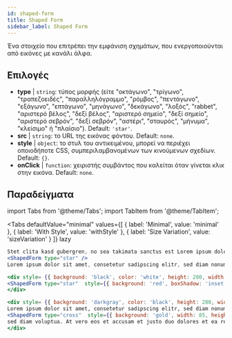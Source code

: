 ```yaml
---
id: shaped-form 
title: Shaped Form
sidebar_label: Shaped Form
---
```


Ένα στοιχείο που επιτρέπει την εμφάνιση σχημάτων, που ενεργοποιούνται από εικόνες με κανάλι άλφα.

## Επιλογές

* __type__ | `string`: τύπος μορφής (είτε "οκτάγωνο", "τρίγωνο", "τραπεζοειδές", "παραλληλόγραμμο", "ρόμβος", "πεντάγωνο", "εξάγωνο", "επτάγωνο", "μηνάγωνο", "δεκάγωνο", "λοξός", "rabbet", "αριστερό βέλος", "δεξί βέλος", "αριστερό σημείο", "δεξί σημείο", "αριστερό σεβρόν", "δεξί σεβρόν", "αστέρι", "σταυρός", "μήνυμα", "κλείσιμο" ή "πλαίσιο"). Default: `'star'`.
* __src__ | `string`: το URL της εικόνας φόντου. Default: `none`.
* __style__ | `object`: το στυλ του αντικειμένου, μπορεί να περιέχει οποιοδήποτε CSS, συμπεριλαμβανομένων των κινούμενων σχεδίων. Default: `{}`.
* __onClick__ | `function`: χειριστής συμβάντος που καλείται όταν γίνεται κλικ στην εικόνα. Default: `none`.


## Παραδείγματα

import Tabs from '@theme/Tabs';
import TabItem from '@theme/TabItem';

<Tabs
    defaultValue="minimal"
    values={[
        { label: 'Minimal', value: 'minimal' },
        { label: 'With Style', value: 'withStyle' },
        { label: 'Size Variation', value: 'sizeVariation' }
    ]}
    lazy
>

<TabItem value="minimal">

```jsx live
Stet clita kasd gubergren, no sea takimata sanctus est Lorem ipsum dolor sit amet. 
<ShapedForm type="star" />
Lorem ipsum dolor sit amet, consetetur sadipscing elitr, sed diam nonumy eirmod tempor invidunt ut labore et dolore magna aliquyam erat, sed diam voluptua. At vero eos et accusam et justo duo dolores et ea rebum. Stet clita kasd gubergren, no sea takimata sanctus est Lorem ipsum dolor sit amet. Lorem ipsum dolor sit amet, consetetur sadipscing elitr, sed diam nonumy eirmod tempor invidunt ut labore et dolore magna aliquyam erat, sed diam voluptua. At vero eos et accusam et justo duo dolores et ea rebum. Lorem ipsum dolor sit amet, consetetur sadipscing elitr, sed diam nonumy eirmod tempor invidunt ut labore et dolore magna aliquyam erat, sed diam voluptua. At vero eos et accusam et justo duo dolores et ea rebum. Stet clita kasd gubergren, no sea takimata sanctus est Lorem ipsum dolor sit amet. Lorem ipsum dolor sit amet, consetetur sadipscing elitr, sed diam nonumy eirmod tempor invidunt ut labore et dolore magna aliquyam erat, sed diam voluptua. At vero eos et accusam et justo duo dolores et ea rebum. Stet clita kasd gubergren, no sea takimata sanctus est Lorem ipsum dolor sit amet.
```
</TabItem>

<TabItem value="withStyle">

```jsx live
<div style= {{ background: 'black', color: 'white', height: 280, width: 280}}>
<ShapedForm type="star"  style={{ background: 'red', boxShadow: 'inset 100px 88px 5px yellow'}}/>
</div>
```
</TabItem>

<TabItem value="SizeVariation">

```jsx live
<div style= {{ background: 'darkgray', color: 'black', height: 280, width: '100%'}}>
Lorem ipsum dolor sit amet, consetetur sadipscing elitr, sed diam nonumy eirmod tempor invidunt ut labore et dolore magna aliquyam erat, 
<ShapedForm type="cross"  style={{ background: 'gold', width: 85, height: 100, margin: 10, marginTop: 22 }}/>
sed diam voluptua. At vero eos et accusam et justo duo dolores et ea rebum. Stet clita kasd gubergren, no sea takimata sanctus est Lorem ipsum dolor sit amet. Lorem ipsum dolor sit amet, consetetur sadipscing elitr, sed diam nonumy eirmod tempor invidunt ut labore et dolore magna aliquyam erat, sed diam voluptua. At vero eos et accusam et justo duo dolores et ea rebum. Stet clita kasd gubergren, no sea takimata sanctus est Lorem ipsum dolor sit amet. sed diam voluptua. At vero eos et accusam et justo duo dolores et ea rebum. Stet clita kasd gubergren, no sea takimata sanctus est Lorem ipsum dolor sit amet. 
</div>
```
</TabItem>

</Tabs>
